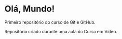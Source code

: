 # Olá, Mundo!
 Primeiro repositório do curso de Git e GitHub.

 Repositório criado durante uma aula do Curso em Vídeo.
